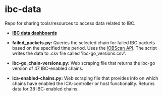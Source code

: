 # ibc-data
Repo for sharing tools/resources to access data related to IBC.

- [**IBC data dashboards**](https://www.notion.so/cosmos-is-expansive/Product-Wiki-0bfdb596940147cc8e9cda3bd8bdbd81?pvs=4#78906fbb905444a0b16c109bb23b1d79)

- **failed_packets.py:** Queries the selected chain for failed IBC packets based on the specified time period. Uses the [IOBScan API](https://docs.apis.iobscan.io/#tag/IOBScanTx/paths/~1ibc~1transfers~1statistics~1%7Bchain%7D~1flow/get). The script writes the data to .csv file called 'ibc-go_versions.csv'.

- **ibc-go_chain-versions.py:** Web scraping file that returns the ibc-go version of 47 IBC-enabled chains.

- **ica-enabled-chains.py:** Web scraping file that provides info on which chains have enabled the ICA-controller or host functionality. Returns data for 38 IBC-enabled chains.

